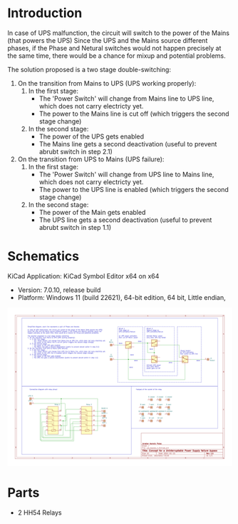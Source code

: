 # Introduction

In case of UPS malfunction, the circuit will switch to the power of the Mains (that powers the UPS)
Since the UPS and the Mains source different phases, if the Phase and Netural switches would not 
happen precisely at the same time, there would be a chance for mixup and potential problems.

The solution proposed is a two stage double-switching: 
1. On the transition from Mains to UPS (UPS working properly):
   1. In the first stage:
      - The 'Power Switch' will change from Mains line to UPS line, which does not carry electricty yet.
      - The power to the Mains line is cut off (which triggers the second stage change)
   2. In the second stage:
      - The power of the UPS gets enabled
      - The Mains line gets a second deactivation (useful to prevent abrubt switch in step 2.1)
2. On the transition from UPS to Mains (UPS failure):
   1. In the first stage:
      - The 'Power Switch' will change from UPS line to Mains line, which does not carry electricty yet.
      - The power to the UPS line is enabled (which triggers the second stage change)
   2. In the second stage:
      - The power of the Main gets enabled
      - The UPS line gets a second deactivation (useful to prevent abrubt switch in step 1.1)

# Schematics

KiCad Application: KiCad Symbol Editor x64 on x64
* Version: 7.0.10, release build
* Platform: Windows 11 (build 22621), 64-bit edition, 64 bit, Little endian, 

![](schematics/ups_bypass_1_0.svg)

# Parts

* 2 HH54 Relays
